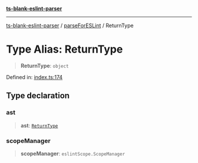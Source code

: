 [**ts-blank-eslint-parser**](../../../README.md)

***

[ts-blank-eslint-parser](../../../README.md) / [parseForESLint](../README.md) / ReturnType

# Type Alias: ReturnType

> **ReturnType**: `object`

Defined in: [index.ts:174](https://github.com/Rel1cx/ts-blank-eslint-parser/blob/3f8f943ef8e7511c2bdab4b9e4d6b571ae849175/src/index.ts#L174)

## Type declaration

### ast

> **ast**: [`ReturnType`](../../parse/type-aliases/ReturnType.md)

### scopeManager

> **scopeManager**: `eslintScope.ScopeManager`
